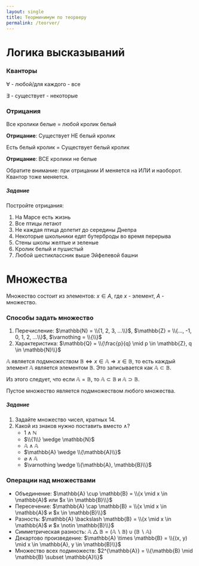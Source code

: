 ```yaml
---
layout: single
title: Теорминимум по теорверу
permalink: /teorver/
---
```


# Логика высказываний

### Кванторы
$\forall$ - любой/для каждого - все

$\exists$ - существует - некоторые

### Отрицания

Все кролики белые = любой кролик белый

**Отрицание**: Существует НЕ белый кролик

Есть белый кролик = Существует белый кролик

**Отрицание**: ВСЕ кролики не белые

Обратите внимание: при отрицании И меняется на ИЛИ и наоборот. Квантор тоже меняется.

##### Задание

Постройте отрицания:
1. На Марсе есть жизнь
2. Все птицы летают
3. Не каждая птица долетит до середины Днепра
4. Некоторые школьники едят бутерброды во время перерыва
5. Стены школы желтые и зеленые
6. Кролик белый и пушистый
7. Любой шестиклассник выше Эйфелевой башни

# Множества

Множество состоит из элементов: $x \in A$, где $x$ - элемент, $A$ - множество.

### Способы задать множество

1. Перечисление: $\mathbb{N} = \\{1, 2, 3, ...\\}$, $\mathbb{Z} = \\{..., -1, 0, 1, 2, ...\\}$, $\varnothing = \\{\\}$
2. Характеристика: $\mathbb{Q} = \\{\frac{p}{q} \mid p \in \mathbb{Z}, q \in \mathbb{N}\\}$

$\mathbb{A}$ является _подмножеством_ $\mathbb{B} \Leftrightarrow x \in \mathbb{A} \Rightarrow x \in \mathbb{B}$, то есть каждый элемент $\mathbb{A}$ является элементом $\mathbb{B}$. Это записывается как $\mathbb{A} \subset \mathbb{B}$.

Из этого следует, что если $\mathbb{A} = \mathbb{B}$, то $\mathbb{A} \subset \mathbb{B}$ и $\mathbb{A} \supset \mathbb{B}$.

Пустое множество является подмножеством любого множества.

##### Задание

1. Задайте множество чисел, кратных $14$.
2. Какой из знаков нужно поставить вместо $\wedge$?
    - $1 \wedge \mathbb{N}$
    - $\\{1\\} \wedge \mathbb{N}$
    - $\mathbb{A} \wedge \mathbb{A}$
    - $\mathbb{A} \wedge \\{\mathbb{A}\\}$
    - $\varnothing \wedge \mathbb{A}$
    - $\varnothing \wedge \\{\mathbb{A}, \mathbb{B}\\}$

### Операции над множествами

- Объединение: $\mathbb{A} \cup \mathbb{B} = \\{x \mid x \in \mathbb{A}$ или $x \in \mathbb{B}\\}$
- Пересечение: $\mathbb{A} \cap \mathbb{B} = \\{x \mid x \in \mathbb{A}$ и $x \in \mathbb{B}\\}$
- Разность: $\mathbb{A} \backslash \mathbb{B} = \\{x \mid x \in \mathbb{A}$ и $x \notin \mathbb{B}\\}$
- Симметрическая разность: $\mathbb{A} \bigtriangleup \mathbb{B} = (\mathbb{A} \backslash \mathbb{B}) \cup (\mathbb{B} \backslash \mathbb{A})$
- Декартово произведение: $\mathbb{A} \times \mathbb{B} = \\{(x, y) \mid x \in \mathbb{A}, y \in \mathbb{B}\\}$
- Множество всех подмножеств: $2^{\mathbb{A}} = \\{\mathbb{B} \mid \mathbb{B} \subset \mathbb{A}\\}$

